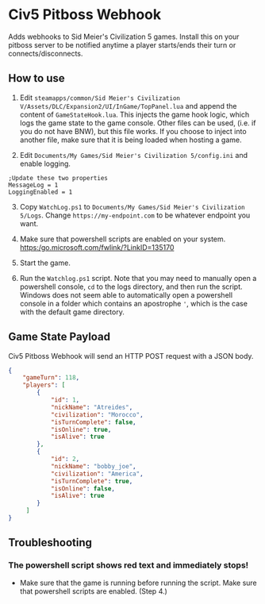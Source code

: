 # Civ5 Pitboss Webhook
Adds webhooks to Sid Meier's Civilization 5 games. Install this on your pitboss server to be notified anytime a player starts/ends their turn or connects/disconnects.

## How to use
1. Edit `steamapps/common/Sid Meier's Civilization V/Assets/DLC/Expansion2/UI/InGame/TopPanel.lua` and append the content of `GameStateHook.lua`. This injects the game hook logic, which logs the game state to the game console. Other files can be used, (i.e. if you do not have BNW), but this file works. If you choose to inject into another file, make sure that it is being loaded when hosting a game.

2. Edit `Documents/My Games/Sid Meier's Civilization 5/config.ini` and enable logging. 
```
;Update these two properties
MessageLog = 1
LoggingEnabled = 1
```

3. Copy `WatchLog.ps1` to `Documents/My Games/Sid Meier's Civilization 5/Logs`. Change `https://my-endpoint.com` to be whatever endpoint you want.

4. Make sure that powershell scripts are enabled on your system. [https:/go.microsoft.com/fwlink/?LinkID=135170](https:/go.microsoft.com/fwlink/?LinkID=135170)

5. Start the game.

6. Run the `Watchlog.ps1` script. Note that you may need to manually open a powershell console, `cd` to the logs directory, and then run the script. Windows does not seem able to automatically open a powershell console in a folder which contains an apostrophe `'`, which is the case with the default game directory.

## Game State Payload
Civ5 Pitboss Webhook will send an HTTP POST request with a JSON body. 
```json
{
    "gameTurn": 118,
    "players": [
        {
            "id": 1,
            "nickName": "Atreides",
            "civilization": "Morocco",
            "isTurnComplete": false,
            "isOnline": true,
            "isAlive": true
        },
        {
            "id": 2,
            "nickName": "bobby_joe",
            "civilization": "America",
            "isTurnComplete": true,
            "isOnline": false,
            "isAlive": true
        }
     ]
}
```

## Troubleshooting

### The powershell script shows red text and immediately stops!
- Make sure that the game is running before running the script. Make sure that powershell scripts are enabled. (Step 4.)
